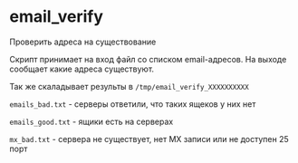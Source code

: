 # email_verify
Проверить адреса на существование

Скрипт принимает на вход файл со списком email-адресов. На выходе сообщает какие адреса существуют.

Так же скаладывает результы в `/tmp/email_verify_XXXXXXXXXX`

`emails_bad.txt` - серверы ответили, что таких ящеков у них нет

`emails_good.txt` - ящики есть на серверах

`mx_bad.txt` - сервера не существует, нет MX записи или не доступен 25 порт
